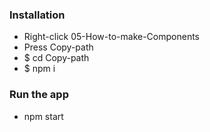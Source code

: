 ### Installation
- Right-click 05-How-to-make-Components
- Press Copy-path 
- $ cd Copy-path
- $ npm i

### Run the app
- npm start



